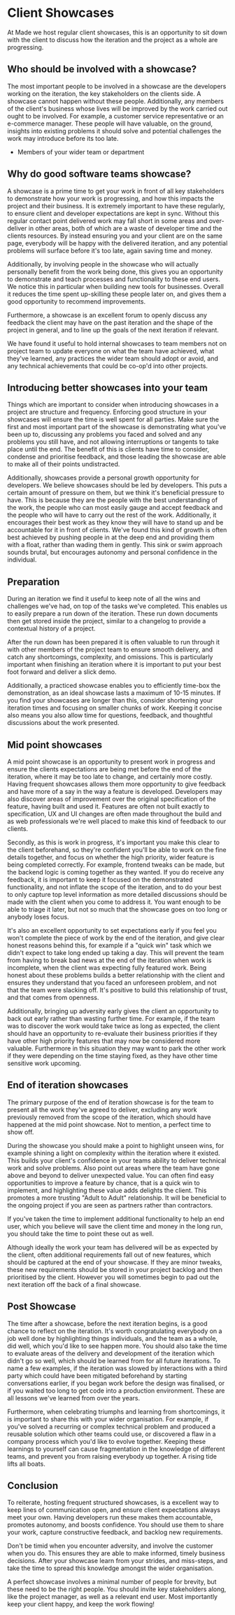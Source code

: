 # Client Showcases

At Made we host regular client showcases, this is an opportunity to sit down with the client to discuss how the iteration and the project as a whole are progressing.

## Who should be involved with a showcase?

The most important people to be involved in a showcase are the developers working on the iteration, the key stakeholders on the clients side. A showcase cannot happen without these people. Additionally, any members of the client's business whose lives will be improved by the work carried out ought to be involved. For example, a customer service representative or an e-commerce manager. These people will have valuable, on the ground, insights into existing problems it should solve and potential challenges the work may introduce before its too late.

- Members of your wider team or department

## Why do good software teams showcase?

A showcase is a prime time to get your work in front of all key stakeholders to demonstrate how your work is progressing, and how this impacts the project and their business. It is extremely important to have these regularly, to ensure client and developer expectations are kept in sync. Without this regular contact point delivered work may fall short in some areas and over-deliver in other areas, both of which are a waste of developer time and the clients resources. By instead ensuring you and your client are on the same page, everybody will be happy with the delivered iteration, and any potential problems will surface before it's too late, again saving time and money.

Additionally, by involving people in the showcase who will actually personally benefit from the work being done, this gives you an opportunity to demonstrate and teach processes and functionality to these end users. We notice this in particular when building new tools for businesses. Overall it reduces the time spent up-skilling these people later on, and gives them a good opportunity to recommend improvements.

Furthermore, a showcase is an excellent forum to openly discuss any feedback the client may have on the past iteration and the shape of the project in general, and to line up the goals of the next iteration if relevant.

We have found it useful to hold internal showcases to team members not on project team to update everyone on what the team have achieved, what they've learned, any practices the wider team should adopt or avoid, and any technical achievements that could be co-op'd into other projects.

## Introducing better showcases into your team

Things which are important to consider when introducing showcases in a project are structure and frequency. Enforcing good structure in your showcases will ensure the time is well spent for all parties. Make sure the first and most important part of the showcase is demonstrating what you've been up to, discussing any problems you faced and solved and any problems you still have, and not allowing interruptions or tangents to take place until the end. The benefit of this is clients have time to consider, condense and prioritise feedback, and those leading the showcase are able to make all of their points undistracted.

Additionally, showcases provide a personal growth opportunity for developers. We believe showcases should be led by developers. This puts a certain amount of pressure on them, but we think it's beneficial pressure to have. This is because they are the people with the best understanding of the work, the people who can most easily gauge and accept feedback and the people who will have to carry out the rest of the work. Additionally, it encourages their best work as they know they will have to stand up and be accountable for it in front of clients. We've found this kind of growth is often best achieved by pushing people in at the deep end and providing them with a float, rather than wading them in gently. This sink or swim approach sounds brutal, but encourages autonomy and personal confidence in the individual.

## Preparation

During an iteration we find it useful to keep note of all the wins and challenges we've had, on top of the tasks we've completed. This enables us to easily prepare a run down of the iteration. These run down documents then get stored inside the project, similar to a changelog to provide a contextual history of a project.

After the run down has been prepared it is often valuable to run through it with other members of the project team to ensure smooth delivery, and catch any shortcomings, complexity, and omissions. This is particularly important when finishing an iteration where it is important to put your best foot forward and deliver a slick demo.

Additionally, a practiced showcase enables you to efficiently time-box the demonstration, as an ideal showcase lasts a maximum of 10-15 minutes. If you find your showcases are longer than this, consider shortening your iteration times and focusing on smaller chunks of work. Keeping it concise also means you also allow time for questions, feedback, and thoughtful discussions about the work presented.

## Mid point showcases

A mid point showcase is an opportunity to present work in progress and ensure the clients expectations are being met before the end of the iteration, where it may be too late to change, and certainly more costly. Having frequent showcases allows them more opportunity to give feedback and have more of a say in the way a feature is developed. Developers may also discover areas of improvement over the original specification of the feature, having built and used it. Features are often not built exactly to specification, UX and UI changes are often made throughout the build and as web professionals we're well placed to make this kind of feedback to our clients.

Secondly, as this is work in progress, it's important you make this clear to the client beforehand, so they're confident you'll be able to work on the fine details together, and focus on whether the high priority, wider feature is being completed correctly. For example, frontend tweaks can be made, but the backend logic is coming together as they wanted. If you do receive any feedback, it is important to keep it focused on the demonstrated functionality, and not inflate the scope of the iteration, and to do your best to only capture top level information as more detailed discussions should be made with the client when you come to address it. You want enough to be able to triage it later, but not so much that the showcase goes on too long or anybody loses focus.

It's also an excellent opportunity to set expectations early if you feel you won't complete the piece of work by the end of the iteration, and give clear honest reasons behind this, for example if a "quick win" task which we didn't expect to take long ended up taking a day. This will prevent the team from having to break bad news at the end of the iteration when work is incomplete, when the client was expecting fully featured work. Being honest about these problems builds a better relationship with the client and ensures they understand that you faced an unforeseen problem, and not that the team were slacking off. It's positive to build this relationship of trust, and that comes from openness.

Additionally, bringing up adversity early gives the client an opportunity to back out early rather than wasting further time. For example, if the team was to discover the work would take twice as long as expected, the client should have an opportunity to re-evaluate their business priorities if they have other high priority features that may now be considered more valuable. Furthermore in this situation they may want to park the other work if they were depending on the time staying fixed, as they have other time sensitive work upcoming.


## End of iteration showcases

The primary purpose of the end of iteration showcase is for the team to present all the work they've agreed to deliver, excluding any work previously removed from the scope of the iteration, which should have happened at the mid point showcase. Not to mention, a perfect time to show off.

During the showcase you should make a point to highlight unseen wins, for example shining a light on complexity within the iteration where it existed. This builds your client's confidence in your teams ability to deliver technical work and solve problems. Also point out areas where the team have gone above and beyond to deliver unexpected value. You can often find easy opportunities to improve a feature by chance, that is a quick win to implement, and highlighting these value adds delights the client. This promotes a more trusting "Adult to Adult" relationship. It will be beneficial to the ongoing project if you are seen as partners rather than contractors.

If you've taken the time to implement additional functionality to help an end user, which you believe will save the client time and money in the long run, you should take the time to point these out as well.

Although ideally the work your team has delivered will be as expected by the client, often additional requirements fall out of new features, which should be captured at the end of your showcase. If they are minor tweaks, these new requirements should be stored in your project backlog and then prioritised by the client. However you will sometimes begin to pad out the next iteration off the back of a final showcase.

## Post Showcase

The time after a showcase, before the next iteration begins, is a good chance to reflect on the iteration. It's worth congratulating everybody on a job well done by highlighting things individuals, and the team as a whole, did well, which you'd like to see happen more. You should also take the time to evaluate areas of the delivery and development of the iteration which didn't go so well, which should be learned from for all future iterations. To name a few examples, if the iteration was slowed by interactions with a third party which could have been mitigated beforehand by starting conversations earlier, if you began work before the design was finalised, or if you waited too long to get code into a production environment. These are all lessons we've learned from over the years.

Furthermore, when celebrating triumphs and learning from shortcomings, it is important to share this with your wider organisation. For example, if you've solved a recurring or complex technical problem and produced a reusable solution which other teams could use, or discovered a flaw in a company process which you'd like to evolve together. Keeping these learnings to yourself can cause fragmentation in the knowledge of different teams, and prevent you from raising everybody up together. A rising tide lifts all boats.

## Conclusion

To reiterate, hosting frequent structured showcases, is a excellent way to keep lines of communication open, and ensure client expectations always meet your own. Having developers run these makes them accountable, promotes autonomy, and boosts confidence. You should use them to share your work, capture constructive feedback, and backlog new requirements.

Don't be timid when you encounter adversity, and involve the customer when you do. This ensures they are able to make informed, timely business decisions. After your showcase learn from your strides, and miss-steps, and take the time to spread this knowledge amongst the wider organisation.

A perfect showcase involves a minimal number of people for brevity, but these need to be the right people. You should invite key stakeholders along, like the project manager, as well as a relevant end user. Most importantly keep your client happy, and keep the work flowing!
